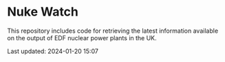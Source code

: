 # Nuke Watch

This repository includes code for retrieving the latest information available on the output of EDF nuclear power plants in the UK.

Last updated: 2024-01-20 15:07